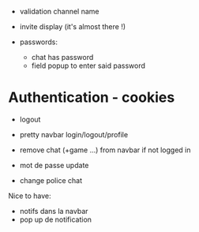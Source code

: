 - validation channel name

- invite display (it's almost there !)

- passwords:
  - chat has password
  - field popup to enter said password

# Authentication - cookies

- logout
- pretty navbar login/logout/profile
- remove chat (+game ...) from navbar if not logged in

- mot de passe update
- change police chat

Nice to have:

- notifs dans la navbar
- pop up de notification
